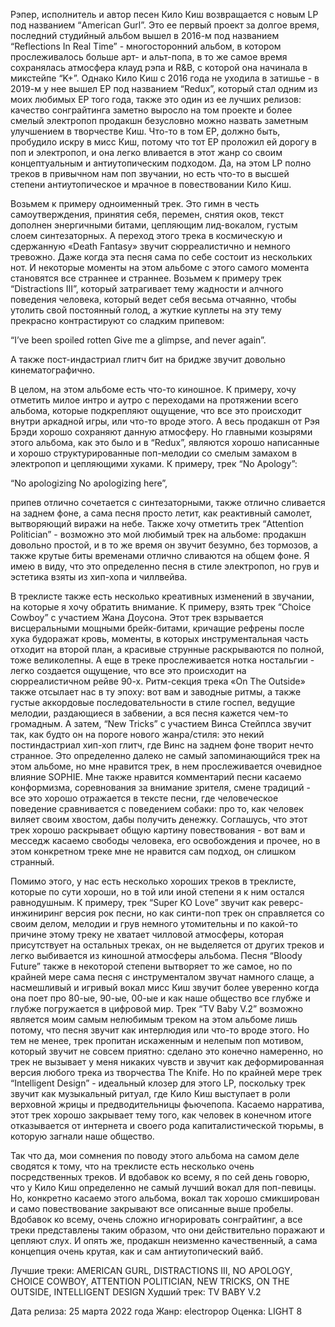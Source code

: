 Рэпер, исполнитель и автор песен Кило Киш возвращается с новым LP под названием “American Gurl”. Это ее первый проект за долгое время, последний студийный альбом вышел в 2016-м под названием “Reflections In Real Time” - многосторонний альбом, в котором прослеживалось больше арт- и альт-попа, в то же самое время сохранялась атмосфера клауд рэпа и R&B, с которой она начинала в микстейпе “K+”. Однако Кило Киш с 2016 года не уходила в затишье - в 2019-м у нее вышел EP под названием “Redux”, который стал одним из моих любимых EP того года, также это один из ее лучших релизов: качество сонграйтинга заметно выросло на том проекте и более смелый электропоп продакшн безусловно можно назвать заметным улучшением в творчестве Киш. Что-то в том EP, должно быть, пробудило искру в мисс Киш, потому что тот EP проложил ей дорогу в поп и электропоп, и она легко вливается в этот жанр со своим концептуальным и антиутопическим подходом. Да, на этом LP полно треков в привычном нам поп звучании, но есть что-то в высшей степени антиутопическое и мрачное в повествовании Кило Киш.

Возьмем к примеру одноименный трек. Это гимн в честь самоутверждения, принятия себя, перемен, снятия оков, текст дополнен энергичными битами, цепляющим лид-вокалом, густым слоем синтезаторных. А переход этого трека в космическую и сдержанную «Death Fantasy» звучит сюрреалистично и немного тревожно. Даже когда эта песня сама по себе состоит из нескольких нот. И некоторые моменты на этом альбоме с этого самого момента становятся все страннее и страннее. Возьмем к примеру трек “Distractions III”, который затрагивает тему жадности и алчного поведения человека, который ведет себя весьма отчаянно, чтобы утолить свой постоянный голод, а жуткие куплеты на эту тему прекрасно контрастируют со сладким припевом:

“I’ve been spoiled rotten
Give me a glimpse, and never again”.

А также пост-индастриал глитч бит на бридже звучит довольно кинематографично.

В целом, на этом альбоме есть что-то киношное. К примеру, хочу отметить милое интро и аутро с переходами на протяжении всего альбома, которые подкрепляют ощущение, что все это происходит внутри аркадной игры, или что-то вроде этого. А весь продакшн от Рэя Брэди хорошо сохраняют данную атмосферу. Но главными козырями этого альбома, как это было и в “Redux”, являются хорошо написанные и хорошо структурированные поп-мелодии со смелым замахом в электропоп и цепляющими хуками. К примеру, трек “No Apology”:

“No apologizing
No apologizing here”,

припев отлично сочетается с синтезаторными, также отлично сливается на заднем фоне, а сама песня просто летит, как реактивный самолет, вытворяющий виражи на небе. Также хочу отметить трек “Attention Politician” - возможно это мой любимый трек на альбоме: продакшн довольно простой, и в то же время он звучит безумно, без тормозов, а также крутые биты временами отлично сливаются на общем фоне. Я имею в виду, что это определенно песня в стиле электропоп, но грув и эстетика взяты из хип-хопа и чиллвейва.

В треклисте также есть несколько креативных изменений в звучании, на которые я хочу обратить внимание. К примеру, взять трек “Choice Cowboy” с участием Жана Доусона. Этот трек взрывается висцеральными мощными брейк-битами, кричащие рефрены после хука будоражат кровь, моменты, в которых инструментальная часть отходит на второй план, а красивые струнные раскрываются по полной, тоже великолепны. А еще в треке прослеживается нотка ностальгии - легко создается ощущение, что все это происходит на сюрреалистичном рейве 90-х. Ритм-секция трека «On The Outside» также отсылает нас в ту эпоху: вот вам и заводные ритмы, а также густые аккордовые последовательности в стиле госпел, ведущие мелодии, раздающиеся в забвении, а вся песня кажется чем-то громадным. А затем, “New Tricks” с участием Винса Стейплса звучит так, как будто он на пороге нового жанра/стиля: это некий постиндастриал хип-хоп глитч, где Винс на заднем фоне творит нечто странное. Это определенно далеко не самый запоминающийся трек на этом альбоме, но мне нравится трек, в нем прослеживается очевидное влияние SOPHIE. Мне также нравится комментарий песни касаемо конформизма, соревнования за внимание зрителя, смене традиций - все это хорошо отражается в тексте песни, где человеческое поведение сравнивается с поведением собаки: про то, как человек виляет своим хвостом, дабы получить денежку. Соглашусь, что этот трек хорошо раскрывает общую картину повествования - вот вам и месседж касаемо свободы человека, его освобождения и прочее, но в этом конкретном треке мне не нравится сам подход, он слишком странный.

Помимо этого, у нас есть несколько хороших треков в треклисте, которые по сути хороши, но в той или иной степени я к ним остался равнодушным. К примеру, трек “Super KO Love” звучит как реверс-инжиниринг версия рок песни, но как синти-поп трек он справляется со своим делом, мелодии и грув немного утомительны и по какой-то причине этому треку не хватает чилловой атмосферы, которая присутствует на остальных треках, он не выделяется от других треков и легко выбивается из киношной атмосферы альбома. Песня “Bloody Future” также в некоторой степени вытворяет то же самое, но по крайней мере сама песня с инструменталом звучат намного слаще, а насмешливый и игривый вокал мисс Киш звучит более уверенно когда она поет про 80-ые, 90-ые, 00-ые и как наше общество все глубже и глубже погружается в цифровой мир. Трек “TV Baby V.2” возможно является моим самым нелюбимым треком на этом альбоме лишь потому, что песня звучит как интерлюдия или что-то вроде этого. Но тем не менее, трек пропитан искаженным и нелепым поп мотивом, который звучит не совсем приятно: сделано это конечно намеренно, но трек не вызывает у меня никаких чувств и звучит как деформированная версия любого трека из творчества The Knife. Но по крайней мере трек “Intelligent Design” - идеальный клозер для этого LP, поскольку трек звучит как музыкальный ритуал, где Кило Киш выступает в роли верховной жрицы и предводительницы фьючепопа. Касаемо нарратива, этот трек хорошо закрывает тему того, как человек в конечном итоге отказывается от интернета и своего рода капиталистической тюрьмы, в которую загнали наше общество.

Так что да, мои сомнения по поводу этого альбома на самом деле сводятся к тому, что на треклисте есть несколько очень посредственных треков. И вдобавок ко всему, я по сей день говорю, что у Кило Киш определенно не самый лучший вокал для поп-певицы. Но, конкретно касаемо этого альбома, вокал так хорошо смикширован и само повествование закрывают все описанные выше пробелы. Вдобавок ко всему, очень сложно игнорировать сонграйтинг, а все треки представлены таким образом, что они действительно поражают и цепляют слух. И опять же, продакшн неизменно качественный, а сама концепция очень крутая, как и сам антиутопический вайб.

Лучшие треки: AMERICAN GURL, DISTRACTIONS III, NO APOLOGY, CHOICE COWBOY, ATTENTION POLITICIAN, NEW TRICKS, ON THE OUTSIDE, INTELLIGENT DESIGN
Худший трек: TV BABY V.2

Дата релиза: 25 марта 2022 года
Жанр: electropop
Оценка: LIGHT 8

